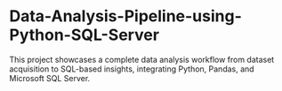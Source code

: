 # Data-Analysis-Pipeline-using-Python-SQL-Server
This project showcases a complete data analysis workflow from dataset acquisition to SQL-based insights, integrating Python, Pandas, and Microsoft SQL Server.
